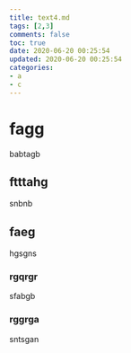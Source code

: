 ```yaml
---
title: text4.md
tags: [2,3]
comments: false
toc: true
date: 2020-06-20 00:25:54
updated: 2020-06-20 00:25:54
categories:
- a
- c 
---
```

# fagg
babtagb
<!--more-->

## ftttahg
snbnb

## faeg
hgsgns

### rgqrgr
sfabgb

### rggrga
sntsgan